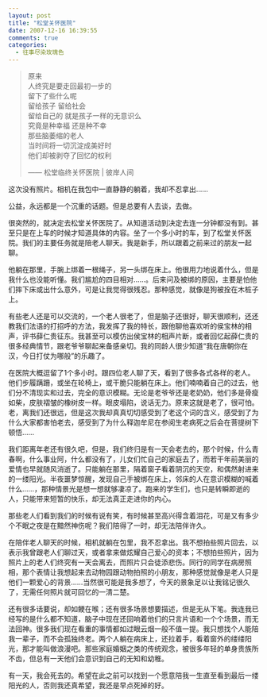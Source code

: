 ```yaml
---
layout: post
title: "松堂关怀医院"
date: 2007-12-16 16:39:55
comments: true
categories:
  - 往事尽染玫瑰色
---
```

> 原来  
> 人终究是要走回最初一步的  
> 留下了些什么呢  
> 留给孩子 留给社会  
> 留给自己的 就是孩子一样的无意识么  
> 究竟是种幸福 还是种不幸  
> 那些脑萎缩的老人  
> 当时间将一切沉淀成美好时  
> 他们却被剥夺了回忆的权利
> 
> —— 松堂临终关怀医院 | 彼岸人间

这次没有照片。相机在我包中一直静静的躺着，我却不忍拿出……

公益，永远都是一个沉重的话题。但是总要有人去谈，去做。

很突然的，就决定去松堂关怀医院了。从知道活动到决定去连一分钟都没有到。甚至只是在上车的时候才知道具体的内容。坐了一个多小时的车，到了松堂关怀医院。我们的主要任务就是陪老人聊天。我是新手，所以跟着之前来过的朋友一起聊。

他躺在那里，手腕上绑着一根绳子，另一头绑在床上。他很用力地说着什么，但是我什么也没能听懂。我们尴尬的四目相对……。后来问及被绑的原因，主要是怕他们摔下床或出什么意外，可是让我觉得很残忍。那种感觉，就像是狗被拴在木桩子上。

有些老人还是可以交流的，一个老人很老了，但是脑子还很好，聊天很顺利，还还教我们法语的打招呼的方法，我发挥了我的特长，跟他聊他喜欢听的侯宝林的相声，评书薛仁贵征东。我甚至可以模仿出侯宝林的相声片断，或者回忆起薛仁贵的很多经典情节，跟老爷爷聊起来备感亲切。我的同龄人很少知道“我在唐朝你在汉，今日打仗为哪般”的乐趣了。

在医院大概逗留了1个多小时。跟四位老人聊了天，看到了很多各式各样的老人。他们步履蹒跚，或坐在轮椅上，或干脆只能躺在床上。他们喃喃着自己的过去，他们分不清现实和过去，完全的意识模糊。无论是老爷爷还是老奶奶，他们多是骨瘦如柴，皮肤褶皱的橡树皮一样。眼皮塌陷，说话无力。原来这就是老了，很可怕。老，离我们还很远，但是这次我却真真切切感受到了老这个词的含义，感受到了为什么大家都害怕老去，感受到了为什么释迦牟尼在参阅生老病死之后会在菩提树下顿悟……

我们距离年老还有很久吧，但是，我们终归是有一天会老去的，那个时候，什么青春啊，什么事业阿，什么都没有了，儿女们忙自己的家庭去了，而若干年前美丽的爱情也早就随风消逝了。只能躺在那里，隔着窗子看着阴沉的天空，和偶然射进来的一缕阳光。半夜噩梦惊醒，发现自己手被绑在床上，邻床的人在意识模糊的喊着什么……，那种情景光是想一想就够凄凉了。跑来的学生们，也只是转瞬即逝的人，只能带来短暂的快乐，却无法真正走进你的内心。

那些老人们看到我们的时候有说有笑，有时候甚至高兴得含着泪花，可是又有多少个不眠之夜是在黯然神伤呢？我们陪得了一时，却无法陪伴许久。

在陪伴老人聊天的时候，相机就躺在包里，我不忍拿出。我不想拍些照片回去，以表示我曾跟老人们聊过天，或者拿来做炫耀自己爱心的资本；不想拍些照片，因为照片上的老人们终究有一天会离去，而照片只会徒添悲伤。同行的同学在病房照相，那个表情让我想起来去动物园跟动物拍照的小朋友，那种感觉就像是老人只是他们一颗爱心的背景……当然很可能是我多想了，今天的景象足以让我铭记很久了，无需任何照片就可回忆的一清二楚。

还有很多话要说，却如鲠在喉；还有很多场景想要描述，但是无从下笔。我连我已经写的是什么都不知道，脑子中现在还回响着他们的只言片语和一个个场景，而无法回神。很多我们现在看重的事情都如过眼云烟一般不值一提。我只想找个人能陪我一辈子，而不会孤独终老。两个人躺在病床上，还拉着手，看着窗外的缕缕阳光，那才能叫做浪漫吧。那些家庭婚姻之类的传统观念，被很多年轻的单身贵族所不齿，但总有一天他们会意识到自己的无知和幼稚。

有一天，我会死去的。希望在此之前可以找到一个愿意陪我一生直至看到最后一缕阳光的人，否则我还真希望，我还是早点死掉的好。